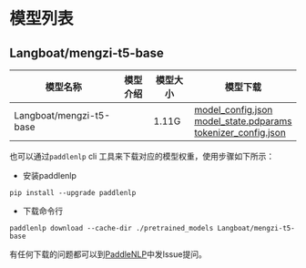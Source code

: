 #  模型列表

## Langboat/mengzi-t5-base

| 模型名称 | 模型介绍 | 模型大小  | 模型下载 |
| --- | --- | --- | --- |
|Langboat/mengzi-t5-base|  | 1.11G | [model_config.json](https://bj.bcebos.com/paddlenlp/models/community/Langboat/mengzi-t5-base/model_config.json)<br>[model_state.pdparams](https://bj.bcebos.com/paddlenlp/models/community/Langboat/mengzi-t5-base/model_state.pdparams)<br>[tokenizer_config.json](https://bj.bcebos.com/paddlenlp/models/community/Langboat/mengzi-t5-base/tokenizer_config.json) |

也可以通过`paddlenlp` cli 工具来下载对应的模型权重，使用步骤如下所示：

* 安装paddlenlp

```shell
pip install --upgrade paddlenlp
```

* 下载命令行

```shell
paddlenlp download --cache-dir ./pretrained_models Langboat/mengzi-t5-base
```

有任何下载的问题都可以到[PaddleNLP](https://github.com/PaddlePaddle/PaddleNLP)中发Issue提问。
